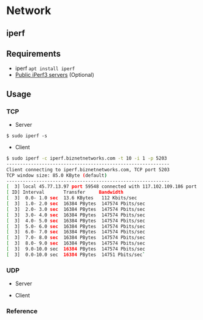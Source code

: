 # Network

## iperf

## Requirements

- iperf `apt install iperf`
- [Public iPerf3 servers](https://iperf.fr/iperf-servers.php) (Optional)

## Usage

### TCP

- Server

```
$ sudo iperf -s
```

- Client 

``` sh
$ sudo iperf -c iperf.biznetnetworks.com -t 10 -i 1 -p 5203
------------------------------------------------------------
Client connecting to iperf.biznetnetworks.com, TCP port 5203
TCP window size: 85.0 KByte (default)
------------------------------------------------------------
[  3] local 45.77.13.97 port 59548 connected with 117.102.109.186 port 5203
[ ID] Interval       Transfer     Bandwidth
[  3]  0.0- 1.0 sec  13.6 KBytes   112 Kbits/sec
[  3]  1.0- 2.0 sec  16384 PBytes  147574 Pbits/sec
[  3]  2.0- 3.0 sec  16384 PBytes  147574 Pbits/sec
[  3]  3.0- 4.0 sec  16384 PBytes  147574 Pbits/sec
[  3]  4.0- 5.0 sec  16384 PBytes  147574 Pbits/sec
[  3]  5.0- 6.0 sec  16384 PBytes  147574 Pbits/sec
[  3]  6.0- 7.0 sec  16384 PBytes  147574 Pbits/sec
[  3]  7.0- 8.0 sec  16384 PBytes  147574 Pbits/sec
[  3]  8.0- 9.0 sec  16384 PBytes  147574 Pbits/sec
[  3]  9.0-10.0 sec  16384 PBytes  147574 Pbits/sec
[  3]  0.0-10.0 sec  16384 PBytes  14751 Pbits/sec`
```

### UDP

- Server

- Client

### Reference
